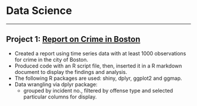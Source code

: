 # Data Science
***
## Project 1: **[Report on Crime in Boston](https://richdait.github.io/Extra-Credit---Crime-in-Boston/)**
* Created a report using time series data with at least 1000 observations for crime in the city of Boston.
* Produced code with an R script file, then, inserted it in a R markdown document to display the findings and analysis.
* The following R packages are used: shiny, dplyr, ggplot2 and ggmap.
* Data wrangling via dplyr package:
  <ul> <li> grouped by incident no., filtered by offense type and selected particular columns for display.</li> </ul>
